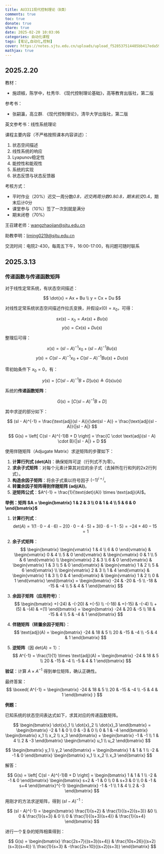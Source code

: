 ```yaml
---
title: AU3311现代控制理论（B类）
comments: true
toc: true
donate: true
share: true
date: 2025-02-20 10:03:06
categories: 自动化课程
tags: [笔记,自动化,控制]
cover: https://notes.sjtu.edu.cn/uploads/upload_f528537514485bb417eda59aeb9690cf.png
mathjax: true
---
```


## 2025.2.20

教材：

- 施颂椒，陈学中，杜秀华. 《现代控制理论基础》，高等教育出版社，第二版

参考书：

- 张嗣瀛，高立群. 《现代控制理论》，清华大学出版社，第二版

英文参考书：线性系统理论

课程主要内容（不严格按照课本内容讲述）：

1. 状态空间描述
2. 线性系统的响应
3. Lyapunov稳定性
4. 能控性和能观性
5. 系统的实现
6. 状态反馈与状态反馈器

考核方式：

- 平时作业（20%）迟交一周分数*0.8，迟交两周分数*0.8*0.8，期末前交*0.4，期末后计0分
- 课堂参与（10%）签了一次到就是满分
- 期末闭卷（70%）

王召建老师：wangzhaojian@sjtu.edu.cn

助教李明：liming0219@sjtu.edu.cn 

交流时间：电院2-430，每周五下午，16:00-17:00，有问题可随时联系

## 2025.3.13

### 传递函数与传递函数矩阵

对于线性定常系统，有状态空间描述：

$$
\dot{x} = Ax + Bu \\
y = Cx + Du
$$

对线性定常系统状态空间描述作拉氏变换，并假设$x(0) = x_0$，可得：

$$ sx(s) - x_0 = A x(s) + B u(s) $$
$$ y(s) = C x(s) + D u(s) $$

整理后可得：

$$ x(s) = (sI - A)^{-1} x_0 + (sI - A)^{-1} B u(s) $$
$$ y(s) = C (sI - A)^{-1} x_0 + C (sI - A)^{-1} B u(s) + D u(s) $$

零初始条件下 $x_0 = 0$，有：

$$ y(s) = [C (sI - A)^{-1} B + D] u(s) \triangleq G(s) u(s) $$

系统的**传递函数矩阵**：

$$ G(s) = [C (sI - A)^{-1} B + D] $$

其中求逆的部分如下：

$$
(sI - A)^{-1} = \frac{\text{adj}(sI - A)}{\det(sI - A)} = \frac{\text{adj}(sI - A)}{|sI - A|}
$$

$$
G(s) = \left[ C(sI - A)^{-1}B + D \right] = \frac{C \cdot \text{adj}(sI - A) \cdot B}{|sI - A|} + D
$$


使用伴随矩阵（Adjugate Matrix）求逆矩阵的步骤如下：

1. **计算行列式 (det(A))**：确保矩阵可逆（行列式不为零）。
2. **求余子式矩阵**：对每个元素计算其对应的余子式（去掉所在行和列的2x2行列式）。
3. **构造余因子矩阵**：将余子式乘以符号因子 $(-1)^{i+j}$。
4. **转置余因子矩阵得到伴随矩阵 (adj(A))**。
5. **逆矩阵公式**：$A^{-1} = \frac{1}{\text{det}(A)} \times \text{adj}(A)$。

**举例：矩阵 $A = \begin{bmatrix} 1 & 2 & 3 \\ 0 & 1 & 4 \\ 5 & 6 & 0 \end{bmatrix}$**

1. **计算行列式**：
$$
\text{det}(A) = 1(1 \cdot 0 - 4 \cdot 6) - 2(0 \cdot 0 - 4 \cdot 5) + 3(0 \cdot 6 - 1 \cdot 5) = -24 + 40 -15 = 1
$$

2. **余子式矩阵**：
$$
\begin{bmatrix}
\begin{vmatrix} 1 & 4 \\ 6 & 0 \end{vmatrix} & \begin{vmatrix} 0 & 4 \\ 5 & 0 \end{vmatrix} & \begin{vmatrix} 0 & 1 \\ 5 & 6 \end{vmatrix} \\
\begin{vmatrix} 2 & 3 \\ 6 & 0 \end{vmatrix} & \begin{vmatrix} 1 & 3 \\ 5 & 0 \end{vmatrix} & \begin{vmatrix} 1 & 2 \\ 5 & 6 \end{vmatrix} \\
\begin{vmatrix} 2 & 3 \\ 1 & 4 \end{vmatrix} & \begin{vmatrix} 1 & 3 \\ 0 & 4 \end{vmatrix} & \begin{vmatrix} 1 & 2 \\ 0 & 1 \end{vmatrix}
\end{bmatrix}
=
\begin{bmatrix}
-24 & -20 & -5 \\
-18 & -15 & -4 \\
5 & 4 & 1
\end{bmatrix}
$$

3. **余因子矩阵（应用符号）**：
$$
\begin{bmatrix}
+(-24) & -(-20) & +(-5) \\
-(-18) & +(-15) & -(-4) \\
+(5) & -(4) & +(1)
\end{bmatrix}
=
\begin{bmatrix}
-24 & 20 & -5 \\
18 & -15 & 4 \\
5 & -4 & 1
\end{bmatrix}
$$

4. **伴随矩阵（转置余因子矩阵）**：
$$
\text{adj}(A) =
\begin{bmatrix}
-24 & 18 & 5 \\
20 & -15 & -4 \\
-5 & 4 & 1
\end{bmatrix}
$$

5. **逆矩阵**（因 $\text{det}(A) = 1$）：
$$
A^{-1} = \frac{1}{1} \times \text{adj}(A) =
\begin{bmatrix}
-24 & 18 & 5 \\
20 & -15 & -4 \\
-5 & 4 & 1
\end{bmatrix}
$$

**验证**：计算 $A \times A^{-1}$ 得到单位矩阵，确认正确性。

最终答案：
$$
\boxed{
A^{-1} = \begin{bmatrix}
-24 & 18 & 5 \\
20 & -15 & -4 \\
-5 & 4 & 1
\end{bmatrix}
}
$$

**例题：**

已知系统的状态空间表达式如下，求其对应的传递函数矩阵。

$$
\begin{bmatrix}
\dot{x}_1 \\
\dot{x}_2 \\
\dot{x}_3 
\end{bmatrix} = 
\begin{bmatrix}
-2 & 1 & 0 \\
0 & -3 & 0 \\
0 & 1 & -4
\end{bmatrix}
\begin{bmatrix}
x_1 \\
x_2 \\
x_3 
\end{bmatrix} + 
\begin{bmatrix}
-1 & -1 \\
1 & 4 \\
2 & -3
\end{bmatrix}
\begin{bmatrix}
u_1 \\
u_2 
\end{bmatrix}
$$

$$
\begin{bmatrix}
y_1 \\
y_2 
\end{bmatrix} = 
\begin{bmatrix}
1 & 1 & 1 \\
-2 & -1 & 0
\end{bmatrix}
\begin{bmatrix}
x_1 \\
x_2 \\
x_3 
\end{bmatrix}
$$

解答：

$$ G(s) = \left[ C(sI - A)^{-1}B + D \right] = 
\begin{bmatrix}
1 & 1 & 1 \\
-2 & -1 & 0
\end{bmatrix}
\begin{bmatrix}
s+2 & -1 & 0 \\
0 & s+3 & 0 \\
0 & -1 & s+4
\end{bmatrix}^{-1}
\begin{bmatrix}
-1 & -1 \\
1 & 4 \\
2 & -3
\end{bmatrix} $$

用刚才的方法求逆矩阵，得到 $(sI - A)^{-1}$：

$$
(sI - A)^{-1} = \begin{bmatrix}
\frac{1}{s+2} & \frac{1}{(s+2)(s+3)} &0 \\
0 & \frac{1}{s+3} & 0 \\
0 & \frac{1}{(s+3)(s+4)} & \frac{1}{s+4}
\end{bmatrix}
$$

进行一个复杂的矩阵相乘得到：

$$
G(s) = \begin{bmatrix}
\frac{2s+7}{(s+3)(s+4)} & \frac{10s+26}{(s+2)(s+3)(s+4)} \\
\frac{1}{s+3} & -\frac{2s+10}{(s+2)(s+3)}
\end{bmatrix}
$$

